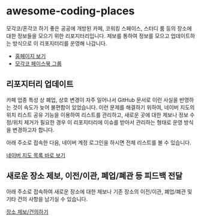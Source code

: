 # awesome-coding-places

모각코/혼각코 하기 좋은 공공에 개방된 카페, 코워킹 스페이스, 스터디 룸 등의 장소에 대한 정보들을 모으기 위한 리포지터리입니다. 제보를 통하여 정보를 모으고 업데이트하는 방식으로 이 리포지터리를 운영해 나갑니다.

- [홈페이지 보기](https://openmogaco.github.io/awesome-coding-places/)
- [모각코 페이스북 그룹](https://fb.com/groups/mogaco)

## 리포지터리 업데이트

카페 업종 특성 상 폐업, 상호 변경이 자주 일어나서 GitHub 문서로 이런 사실을 반영하는 것이 속도가 늦어 불편함이 있었습니다. 이런 문제를 해결하기 위하여, 네이버 지도의 위치 리스트 공유 기능을 이용하여 리스트를 관리하고, 새로운 곳에 대한 제보나 정보 수정/위치 제거가 필요한 경우 이 리포지터리에 이슈를 받아서 관리하는 형태로 운영 방식을 변경하고자 합니다.

아래 주소로 접속한 다음, 네이버 계정 로그인을 하시면 전체 리스트를 볼 수 있습니다.

[네이버 지도 목록 바로 보기](https://naver.me/FuzJJ4LP)

## 새로운 장소 제보, 이전/이관, 폐업/폐관 등 피드백 전달

아래 주소로 접속하여 새로운 장소에 대한 제보나 기존 장소의 이전/이관, 폐업/폐관 및 기타 건의 사항을 남기실 수 있습니다.

[장소 제보/건의하기](https://forms.gle/Lz82cijGVjHrffjS7)
